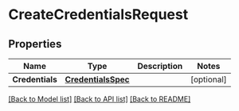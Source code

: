 # CreateCredentialsRequest

## Properties

Name | Type | Description | Notes
------------ | ------------- | ------------- | -------------
**Credentials** | [**CredentialsSpec**](CredentialsSpec.md) |  | [optional] 

[[Back to Model list]](../README.md#documentation-for-models) [[Back to API list]](../README.md#documentation-for-api-endpoints) [[Back to README]](../README.md)


